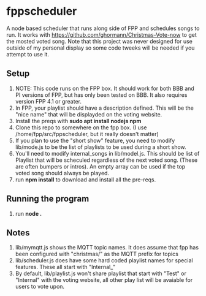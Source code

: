 # fppscheduler
A node based scheduler that runs along side of FPP and schedules songs to run.  It works with https://github.com/ghormann/Christmas-Vote-now to get the mosted voted song. Note that this project was never designed for use outside of my personal display so some code tweeks will be needed if you attempt to use it.

## Setup
1. NOTE: This code runs on the FPP box.   It should work for both BBB and PI versions of FPP, but has only been tested on BBB.   It also requires version FPP 4.1 or greater.
1. In FPP, your playlist should have a description defined. This will be the "nice name" that will be displayded on the voting website.
1. Install the preqs with **sudo apt install nodejs npm**
1. Clone this repo to somewhere on the fpp box.  (I use /home/fpp/src/fppscheduler, but it really doesn't matter)
1. If you plan to use the "short show" feature, you need to modify lib/mode.js to be the list of playlists to be used during a short show.
1. You'll need to modify internal_songs in lib/model.js.   This should be list of Playlist that will be scheculed regardless of the next voted song. (These are often bumpers or intros).  An empty array can be used if the top voted song should always be played. 
1. run **npm install** to download and install all the pre-reqs. 

## Running the program
1. run **node .**

## Notes
1. lib/mymqtt.js shows the MQTT topic names.  It does assume that fpp has been configured with "christmas/" as the MQTT prefix for topics
1. lib/scheduler.js does have some hard coded playlist names for special features.  These all start with "Internal_"
1. By default, lib/playlist.js won't share playlist that start with "Test" or "Internal" with the voting website, all other play list will be avaiable for users to vote upon. 
